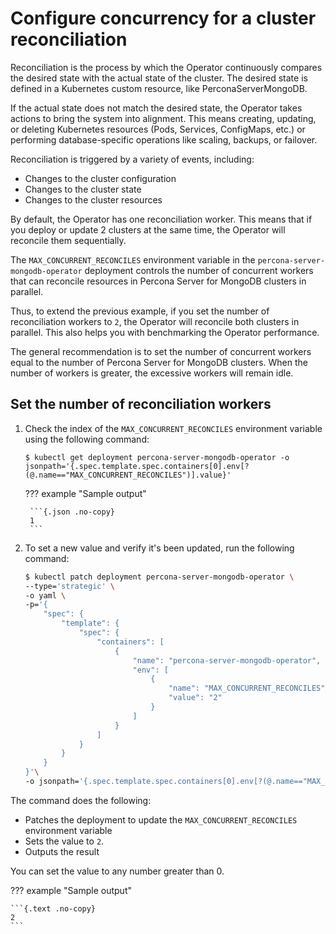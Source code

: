 # Configure concurrency for a cluster reconciliation

Reconciliation is the process by which the Operator continuously compares the desired state with the actual state of the cluster. The desired state is defined in a Kubernetes custom resource, like PerconaServerMongoDB.

If the actual state does not match the desired state, the Operator takes actions to bring the system into alignment. This means creating, updating, or deleting Kubernetes resources (Pods, Services, ConfigMaps, etc.) or performing database-specific operations like scaling, backups, or failover.

Reconciliation is triggered by a variety of events, including:

- Changes to the cluster configuration
- Changes to the cluster state
- Changes to the cluster resources

By default, the Operator has one reconciliation worker. This means that if you deploy or update 2 clusters at the same time, the Operator will reconcile them sequentially.

The `MAX_CONCURRENT_RECONCILES` environment variable in the `percona-server-mongodb-operator` deployment controls the number of concurrent workers that can reconcile resources in Percona Server for MongoDB clusters in parallel.

Thus, to extend the previous example, if you set the number of reconciliation workers to `2`, the Operator will reconcile both clusters in parallel. This also helps you with benchmarking the Operator performance.

The general recommendation is to set the number of concurrent workers equal to the number of Percona Server for MongoDB clusters. When the number of workers is greater, the excessive workers will remain idle.

## Set the number of reconciliation workers

1. Check the index of the `MAX_CONCURRENT_RECONCILES` environment variable using the following command:

    ```{bash data-prompt="$"}
    $ kubectl get deployment percona-server-mongodb-operator -o jsonpath='{.spec.template.spec.containers[0].env[?(@.name=="MAX_CONCURRENT_RECONCILES")].value}'
    ```

    ??? example "Sample output"

        ```{.json .no-copy}
        1
        ```

2. To set a new value and verify it's been updated, run the following command:

    ```{.bash data-prompt="$"}
    $ kubectl patch deployment percona-server-mongodb-operator \
    --type='strategic' \
    -o yaml \
    -p='{
        "spec": {
            "template": {
                "spec": {
                    "containers": [
                        {
                            "name": "percona-server-mongodb-operator",
                            "env": [
                                {
                                    "name": "MAX_CONCURRENT_RECONCILES",
                                    "value": "2"
                                }
                            ]
                        }
                    ]
                }
            }
        }
    }'\
    -o jsonpath='{.spec.template.spec.containers[0].env[?(@.name=="MAX_CONCURRENT_RECONCILES")].value}'
    ```

The command does the following:

- Patches the deployment to update the `MAX_CONCURRENT_RECONCILES` environment variable
- Sets the value to `2`. 
- Outputs the result

You can set the value to any number greater than 0.

??? example "Sample output"

    ```{.text .no-copy}
    2
    ```